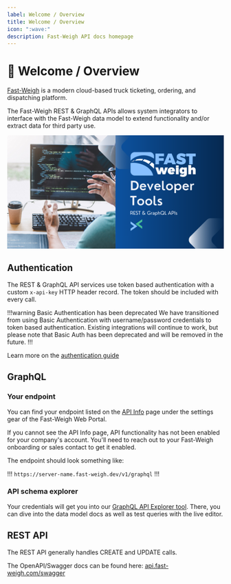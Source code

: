 ```yaml
---
label: Welcome / Overview
title: Welcome / Overview
icon: ":wave:"
description: Fast-Weigh API docs homepage
---
```


# :wave: Welcome / Overview

[Fast-Weigh](https://fast-weigh.com) is a modern cloud-based truck ticketing, ordering, and dispatching platform.

The Fast-Weigh REST & GraphQL APIs allows system integrators to interface with the Fast-Weigh data model to extend functionality and/or extract data for third party use.

![](static/dev-tools.png)

## Authentication

The REST & GraphQL API services use token based authentication with a custom ```x-api-key``` HTTP header record. The token should be included with every call.

!!!warning Basic Authentication has been deprecated
We have transitioned from using Basic Authentication with username/password credentials to token based authentication. Existing integrations will continue to work, but please note that Basic Auth has been deprecated and will be removed in the future.
!!!

Learn more on the [authentication guide](/authentication)

## GraphQL

### Your endpoint

You can find your endpoint listed on the [API Info](https://portal.fast-weigh.com/APIInfo) page under the settings gear of the Fast-Weigh Web Portal.

If you cannot see the API Info page, API functionality has not been enabled for your company's account. You'll need to reach out to your Fast-Weigh onboarding or sales contact to get it enabled.

The endpoint should look something like:

!!!
```https://server-name.fast-weigh.dev/v1/graphql```
!!!

### API schema explorer

Your credentials will get you into our [GraphQL API Explorer tool](https://explorer.fast-weigh.dev). There, you can dive into the data model docs as well as test queries with the live editor.

## REST API

The REST API generally handles CREATE and UPDATE calls.

The OpenAPI/Swagger docs can be found here: [api.fast-weigh.com/swagger](https://api.fast-weigh.com/swagger)


